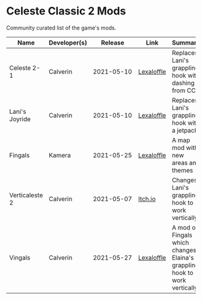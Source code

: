 # Celeste Classic 2 Mods
Community curated list of the game's mods.

Name | Developer(s) | &nbsp;&nbsp;&nbsp;&nbsp;&nbsp;Release&nbsp;&nbsp;&nbsp;&nbsp;&nbsp; | Link | Summary
--- | --- | --- | --- | ---
Celeste 2-1 | Calverin | 2021-05-10 | [Lexaloffle](https://www.lexaloffle.com/bbs/?tid=42842) | Replaces Lani's grappling hook with dashing from CC1
Lani's Joyride | Calverin | 2021-05-10 | [Lexaloffle](https://www.lexaloffle.com/bbs/?tid=42828) | Replaces Lani's grappling hook with a jetpack
Fingals | Kamera | 2021-05-25 | [Lexaloffle](https://www.lexaloffle.com/bbs/?uid=48988) | A map mod with new areas and themes
Verticaleste 2 | Calverin | 2021-05-07 | [Itch.io](https://kamera.itch.io/fingals) | Changes Lani's grappling hook to work vertically
Vingals | Calverin | 2021-05-27 | [Lexaloffle](https://www.lexaloffle.com/bbs/?uid=45129) | A mod of Fingals which changes Elaina's grappling hook to work vertically
